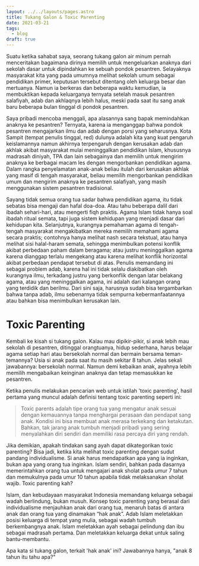 ```yaml
---
layout: ../../layouts/pages.astro
title: Tukang Galon & Toxic Parenting
date: 2021-03-21
tags:
  - blog
draft: true
---
```


Suatu ketika sahabat saya, seorang tukang galon air minum pernah menceritakan bagaimana dirinya memilih untuk mengeluarkan anaknya dari sekolah dasar untuk dipindahkan ke sebuah pondok pesantren. Selayaknya masyarakat kita yang pada umumnya melihat sekolah umum sebagai pendidikan primer, keputusan tersebut ditentang oleh keluarga besar dan mertuanya. Namun ia berkeras dan beberapa waktu kemudian, ia membuktikan kepada keluarganya ternyata setelah masuk pesantren salafiyah, adab dan akhlaqnya lebih halus, meski pada saat itu sang anak baru beberapa bulan tinggal di pondok pesantren. 

Saya pribadi mencoba menggali, apa alasannya sang bapak memindahkan anaknya ke pesantren? Ternyata, karena ia menganggap bahwa pondok pesantren mengajarkan ilmu dan adab dengan porsi yang seharusnya. Kota Sampit (tempat penulis tinggal, red) dulunya adalah kita yang kuat pengaruh keislamannya namun akhirnya terpengaruh dengan kerusakan adab dan akhlak akibat masyarakat mulai meninggalkan pendidikan Islam, khususnya madrasah diniyah, TPA dan lain sebagainya dan memilih untuk mengirim anaknya ke berbagai macam les dengan mengorbankan pendidikan agama. Dalam rangka penyelamatan anak-anak beliau itulah dari kerusakan akhlak yang masif di tengah masyarakat, beliau memilih mengorbankan pendidikan umum dan mengirim anaknya ke pesantren salafiyah, yang masih menggunakan sistem pesantren tradisional.

Sayang tidak semua orang tua sadar bahwa pendidikan agama, itu tidak sebatas bisa mengaji dan hafal doa-doa. Atau tahu beberapa dalil dari ibadah sehari-hari, atau mengerti fiqh praktis. Agama Islam tidak hanya soal ibadah ritual semata, tapi juga sistem kehidupan yang menjadi dasar dari kehidupan kita. Selanjutnya, kurangnya pemahaman agama di tengah-tengah masyarakat mengakibatkan mereka memilih memahami agama secara praktis; contohnya hanya melihat nash secara tekstual, atau hanya melihat sisi halal-haram semata, sehingga menimbulkan potensi konflik akibat perbedaan paham dalam beragama; atau justru meninggalkan agama karena dianggap terlalu mengekang atau karena melihat konflik horizontal akibat perbedaan pendapat tersebut di atas. Penulis memandang ini sebagai problem adab, karena hal ini tidak selalu diakibatkan oleh kurangnya ilmu, terkadang justru yang berkonflik dengan latar belakang agama, atau yang meninggalkan agama, ini adalah dari kalangan orang yang terdidik dan berilmu. Dari sini saja, harusnya sudah bisa tergambarkan bahwa tanpa adab, ilmu sebenarnya tidak sempurna kebermanfaatannya atau bahkan bisa menimbulkan kerusakan lain.

# Toxic Parenting 

Kembali ke kisah si tukang galon. Kalau mau dipikir-pikir, si anak lebih mau sekolah di pesantren, ditinggal orangtuanya, hidup sederhana, harus belajar agama setiap hari atau bersekolah normal dan bermain bersama teman-temannya? Usia si anak pada saat itu masih sekitar 8 tahun. Jelas sekali jawabannya: bersekolah normal. Namun demi kebaikan anak, ayahnya lebih memilih mengabaikan keinginan anaknya dan tetap memasukkan ke pesantren.

Ketika penulis melakukan pencarian web untuk istilah 'toxic parenting', hasil pertama yang muncul adalah definisi tentang toxic parenting seperti ini: 
> Toxic parents adalah tipe orang tua yang mengatur anak sesuai dengan kemauannya tanpa menghargai perasaan dan pendapat sang anak. Kondisi ini bisa membuat anak merasa terkekang dan ketakutan. Bahkan, tak jarang anak tumbuh menjadi pribadi yang sering menyalahkan diri sendiri dan memiliki rasa percaya diri yang rendah.

Jika demikian, apakah tindakan sang ayah dapat dikategorikan toxic parenting? Bisa jadi, ketika kita melihat toxic parenting dengan sudut pandang individualisme. Si anak harus mendapatkan apa yang ia inginkan, bukan apa yang orang tua inginkan. Islam sendiri, bahkan pada dasarnya memerintahkan orang tua untuk mengajari anak sholat pada umur 7 tahun dan memukulnya pada umur 10 tahun apabila tidak melaksanakan sholat wajib. Toxic parenting kah?

Islam, dan kebudayaan masyarakat Indonesia memandang keluarga sebagai wadah berlindung, bukan musuh. Konsep toxic parenting yang berasal dari individualisme menjauhkan anak dari orang tua, menaruh batas di antara anak dan orang tua yang dinamakan “hak anak”. Adab Islam meletakkan posisi keluarga di tempat yang mulia, sebagai wadah tumbuh berkembangnya anak. Islam meletakkan ayah sebagai pelindung dan ibu sebagai madrasah pertama. Dan meletakkan keluarga dekat untuk saling bantu-membantu.

Apa kata si tukang galon, terkait 'hak anak' ini? Jawabannya hanya, "anak 8 tahun itu tahu apa?"